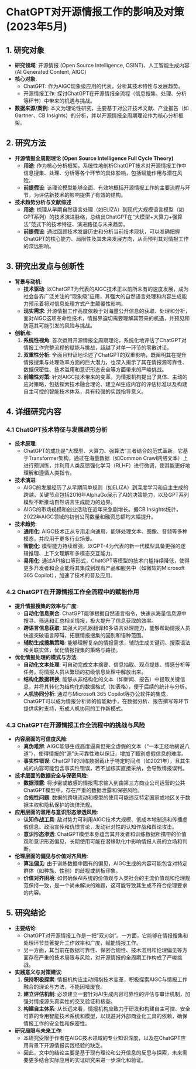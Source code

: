  # ChatGPT对开源情报工作的影响及对策 (2023年5月)

## 1. 研究对象
- **研究领域**: 开源情报 (Open Source Intelligence, OSINT)、人工智能生成内容 (AI Generated Content, AIGC)
- **核心对象**:
    - ChatGPT: 作为AIGC现象级应用的代表，分析其技术特性与发展趋势。
    - 开源情报工作: 探讨ChatGPT在开源情报全流程（信息搜集、处理、分析等环节）中带来的机遇与挑战。
- **数据来源/案例**: 本文为理论性研究，主要基于对公开技术文献、产业报告（如Gartner、CB Insights）的分析，并以开源情报全周期理论作为核心分析框架。

## 2. 研究方法
- **开源情报全周期理论 (Open Source Intelligence Full Cycle Theory)**
    - **用途**: 作为核心分析框架，系统性地剖析ChatGPT技术对开源情报工作中信息搜集、处理、分析等各个环节的具体影响，包括赋能作用与潜在风险。
    - **前提假设**: 该理论模型能够全面、有效地概括开源情报工作的主要流程与环节，为评估新技术的影响提供了有效的结构。
- **技术趋势分析与文献综述**
    - **用途**: 梳理从早期自然语言处理（如ELIZA）到现代大规模语言模型（如GPT系列）的技术演进脉络，总结出ChatGPT在“大模型+大算力+强算法”范式下的技术特征、演进路径与未来趋势。
    - **前提假设**: 通过回顾技术发展历史和分析当前技术现状，可以准确把握ChatGPT的核心能力、局限性及其未来发展方向，从而预判其对情报工作的深远影响。

## 3. 研究出发点与创新性
- **背景与动机**:
    - **技术驱动**: 以ChatGPT为代表的AIGC技术正以前所未有的速度发展，成为社会各界广泛关注的“现象级”应用，其强大的自然语言处理和内容生成能力预示着将对信息处理方式产生颠覆性影响。
    - **现实需求**: 开源情报工作高度依赖于对海量公开信息的获取、处理和分析，面对AIGC这项革命性技术，情报界迫切需要理解其带来的机遇，并预见和防范其可能引发的风险与挑战。
- **创新点**:
    1. **系统性视角**: 首次运用开源情报全周期理论，系统化地评估了ChatGPT对情报工作完整流程的赋能与挑战，超越了对单一环节的零散讨论。
    2. **双重性分析**: 全面且辩证地论述了ChatGPT的双重影响，既阐明其在提升情报搜集与处理效率方面的巨大潜力，也深入揭示了其在情报源可靠性、数据保密性、技术滥用和意识形态安全等方面带来的严峻挑战。
    3. **前瞻性对策**: 针对AIGC技术带来的变革，为情报机构提出了具体、主动的应对策略，包括探索技术融合理论、建立AI生成内容的评估标准以及构建自主可控的智能技术体系，具有较强的实践指导意义。

## 4. 详细研究内容
### 4.1 ChatGPT技术特征与发展趋势分析
- **技术原理**:
    - ChatGPT的成功是“大模型、大算力、强算法”三者结合的范式革新。它基于Transformer架构，通过在海量数据（如Common Crawl网络文本）上进行预训练，并利用人类反馈强化学习（RLHF）进行微调，使其能更好地理解和遵循人类指令。
- **技术演进**:
    - AIGC的发展经历了从早期简单规则（如ELIZA）到深度学习和自主生成的跨越。关键节点包括2016年AlphaGo展示了AI的决策能力，以及GPT系列模型不断推动自然语言生成能力的边界。
    - AIGC的市场规模和创业活动在近年来急剧增长。据CB Insights统计，2022年AIGC领域的初创公司数量和融资总额均大幅提升。
- **技术趋势**:
    - **通用化**: AIGC技术正从专用走向通用，能够处理文本、图像、音频等多种模态，并应用于更多行业场景。
    - **智能化**: 模型能力持续增强，以GPT-4为代表的新一代模型具备更强的逻辑推理、上下文理解和多模态交互能力。
    - **易用化**: 通过API接口等形式，ChatGPT等模型的技术门槛持续降低，使得更多开发者和企业能将其集成到现有产品和服务中（如微软的Microsoft 365 Copilot），加速了技术的普及应用。

### 4.2 ChatGPT在开源情报工作全流程中的赋能作用
- **提升情报搜集的效率与广度**:
    - **自动化信息聚合**: ChatGPT能够根据自然语言指令，快速从海量信息源中搜寻、筛选和汇总相关情报，极大提升了信息获取的效率。
    - **跨语言信息获取**: 其强大的机器翻译和多语言处理能力，能够帮助情报人员快速突破语言障碍，拓展情报搜集的国别和语种范围。
    - **辅助生成搜集策略**: 能够理解复杂的情报需求，辅助生成关键词、搜索语法和关联实体，优化情报搜集的策略与路径。
- **优化情报处理的模式与方法**:
    - **自动化文本处理**: 可自动完成文本摘要、信息抽取、观点提炼、情感分析等任务，将情报人员从繁琐的初级信息处理中解放出来。
    - **结构化数据转换**: 能够从非结构化的文本（如新闻、报告）中提取关键信息，并将其转化为结构化的数据格式（如表格），便于后续的统计与分析。
    - **人机协同分析**: 通过与Microsoft 365 Copilot等办公软件的集成，ChatGPT可以成为情报分析师的智能助手，在数据分析、报告撰写等环节提供实时支持，形成人机协同的工作新模式。

### 4.3 ChatGPT在开源情报工作全流程中的挑战与风险
- **内容层面的可信度风险**:
    - **真伪难辨**: AIGC能够生成高度逼真但完全虚假的文本（“一本正经地胡说八道”），使得情报的“源”头可靠性难以保证，增加了甄别虚假信息的难度。
    - **事实性错误**: ChatGPT的训练数据截止于特定时间点（如2021年），且其生成的内容可能包含事实性错误，若不加核实直接采纳，会导致情报误判。
- **技术层面的数据安全与保密风险**:
    - **数据泄露**: 将涉密或敏感的情报需求输入到由第三方商业公司运营的公共ChatGPT模型中，存在严重的数据泄露和保密风险。
    - **合规性问题**: 数据的跨境流动和模型的使用可能违反特定国家或地区关于数据主权和隐私保护的法律法规。
- **应用层面的滥用与意识形态渗透风险**:
    - **认知作战工具**: 敌对势力可利用AIGC技术大规模、低成本地制造和传播虚假信息、政治宣传和仇恨言论，发动针对性的认知作战和舆论攻击。
    - **意识形态渗透**: ChatGPT模型本身蕴含其开发者和训练数据所携带的价值观和意识形态偏见，长期使用可能在潜移默化中影响情报人员的立场和判断。
- **伦理层面的偏见与价值对齐风险**:
    - **算法偏见**: 由于训练数据中固有的偏见，AIGC生成的内容可能包含对特定群体（如种族、性别）的歧视或刻板印象。
    - **价值对齐困境**: 如何确保AI系统的价值观与人类社会的主流价值观和伦理规范保持一致，是一个尚未解决的难题，这可能导致其生成不符合伦理要求的内容。

## 5. 研究结论
- **主要结论**:
    - ChatGPT对开源情报工作是一把“双刃剑”。一方面，它能够在情报搜集和处理环节显著提升工作效率和广度，赋能情报工作。
    - 另一方面，其当前在数据可靠性、保密合规性、技术滥用和伦理偏见等方面存在严重的技术局限与风险，对开源情报的全周期工作构成了严峻挑战。
- **实践意义与对策建议**:
    1. **保持积极探索**: 情报机构应主动拥抱技术变革，积极探索AIGC与情报工作融合的理论与方法，不能因噎废食。
    2. **建立评估机制**: 必须建立一套针对AI生成内容可靠性的评估与审计机制，加强对情报源头真实性的交叉验证和核查。
    3. **构建自主体系**: 从长远来看，情报机构应致力于研发和构建自主可控、安全可靠的专用智能技术系统和模型，以规避对外部商业化工具的依赖，确保情报工作的安全性和保密性。
- **研究局限与未来工作**:
    - 本研究受限于作者在AIGC技术领域的专业知识深度，以及在ChatGPT应用背景下开源情报实践经验的缺乏。
    - 因此，文中的结论主要是基于现有理论和公开信息的反思与探索，未来需要更多结合实际应用的实证研究来进一步深化和验证。